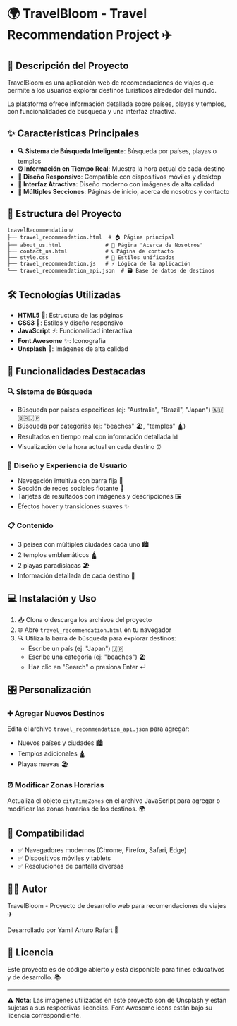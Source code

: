 # 🌍 TravelBloom - Travel Recommendation Project ✈️

## 📝 Descripción del Proyecto

TravelBloom es una aplicación web de recomendaciones de viajes que permite a los usuarios explorar destinos turísticos alrededor del mundo.

La plataforma ofrece información detallada sobre países, playas y templos, con funcionalidades de búsqueda y una interfaz atractiva.

## ✨ Características Principales

- **🔍 Sistema de Búsqueda Inteligente**: Búsqueda por países, playas o templos
- **⏰ Información en Tiempo Real**: Muestra la hora actual de cada destino
- **📱 Diseño Responsivo**: Compatible con dispositivos móviles y desktop
- **🎨 Interfaz Atractiva**: Diseño moderno con imágenes de alta calidad
- **📑 Múltiples Secciones**: Páginas de inicio, acerca de nosotros y contacto

## 📁 Estructura del Proyecto

```
travelRecommendation/
├── travel_recommendation.html  # 🏠 Página principal
├── about_us.html              # 👥 Página "Acerca de Nosotros"
├── contact_us.html            # 📞 Página de contacto
├── style.css                  # 🎨 Estilos unificados
├── travel_recommendation.js   # ⚡ Lógica de la aplicación
└── travel_recommendation_api.json  # 🗃️ Base de datos de destinos
```

## 🛠️ Tecnologías Utilizadas

- **HTML5** 📄: Estructura de las páginas
- **CSS3** 🎨: Estilos y diseño responsivo
- **JavaScript** ⚡: Funcionalidad interactiva
- **Font Awesome** ✨: Iconografía
- **Unsplash** 📸: Imágenes de alta calidad

## 🚀 Funcionalidades Destacadas

### 🔍 Sistema de Búsqueda
- Búsqueda por países específicos (ej: "Australia", "Brazil", "Japan") 🇦🇺🇧🇷🇯🇵
- Búsqueda por categorías (ej: "beaches" 🏖️, "temples" 🛕)
- Resultados en tiempo real con información detallada 📊
- Visualización de la hora actual en cada destino ⏰

### 🎨 Diseño y Experiencia de Usuario
- Navegación intuitiva con barra fija 🧭
- Sección de redes sociales flotante 📱
- Tarjetas de resultados con imágenes y descripciones 🖼️
- Efectos hover y transiciones suaves ✨

### 📋 Contenido
- 3 países con múltiples ciudades cada uno 🏙️
- 2 templos emblemáticos 🛕
- 2 playas paradisíacas 🏖️
- Información detallada de cada destino 📝

## 💻 Instalación y Uso

1. 📥 Clona o descarga los archivos del proyecto
2. 🌐 Abre `travel_recommendation.html` en tu navegador
3. 🔍 Utiliza la barra de búsqueda para explorar destinos:
   - Escribe un país (ej: "Japan") 🇯🇵
   - Escribe una categoría (ej: "beaches") 🏖️
   - Haz clic en "Search" o presiona Enter ↵

## 🎛️ Personalización

### ➕ Agregar Nuevos Destinos
Edita el archivo `travel_recommendation_api.json` para agregar:
- Nuevos países y ciudades 🏙️
- Templos adicionales 🛕
- Playas nuevas 🏖️

### ⏰ Modificar Zonas Horarias
Actualiza el objeto `cityTimeZones` en el archivo JavaScript para agregar o modificar las zonas horarias de los destinos. 🌍

## 📱 Compatibilidad

- ✅ Navegadores modernos (Chrome, Firefox, Safari, Edge)
- ✅ Dispositivos móviles y tablets
- ✅ Resoluciones de pantalla diversas

## 👨‍💻 Autor

TravelBloom - Proyecto de desarrollo web para recomendaciones de viajes ✈️

Desarrollado por Yamil Arturo Rafart 👤

## 📜 Licencia

Este proyecto es de código abierto y está disponible para fines educativos y de desarrollo. 📚

---

**⚠️ Nota**: Las imágenes utilizadas en este proyecto son de Unsplash y están sujetas a sus respectivas licencias. Font Awesome icons están bajo su licencia correspondiente.
